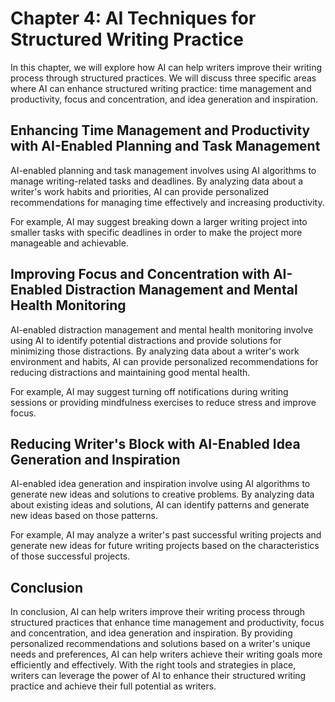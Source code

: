 Chapter 4: AI Techniques for Structured Writing Practice
========================================================

In this chapter, we will explore how AI can help writers improve their writing process through structured practices. We will discuss three specific areas where AI can enhance structured writing practice: time management and productivity, focus and concentration, and idea generation and inspiration.

Enhancing Time Management and Productivity with AI-Enabled Planning and Task Management
---------------------------------------------------------------------------------------

AI-enabled planning and task management involves using AI algorithms to manage writing-related tasks and deadlines. By analyzing data about a writer's work habits and priorities, AI can provide personalized recommendations for managing time effectively and increasing productivity.

For example, AI may suggest breaking down a larger writing project into smaller tasks with specific deadlines in order to make the project more manageable and achievable.

Improving Focus and Concentration with AI-Enabled Distraction Management and Mental Health Monitoring
-----------------------------------------------------------------------------------------------------

AI-enabled distraction management and mental health monitoring involve using AI to identify potential distractions and provide solutions for minimizing those distractions. By analyzing data about a writer's work environment and habits, AI can provide personalized recommendations for reducing distractions and maintaining good mental health.

For example, AI may suggest turning off notifications during writing sessions or providing mindfulness exercises to reduce stress and improve focus.

Reducing Writer's Block with AI-Enabled Idea Generation and Inspiration
-----------------------------------------------------------------------

AI-enabled idea generation and inspiration involve using AI algorithms to generate new ideas and solutions to creative problems. By analyzing data about existing ideas and solutions, AI can identify patterns and generate new ideas based on those patterns.

For example, AI may analyze a writer's past successful writing projects and generate new ideas for future writing projects based on the characteristics of those successful projects.

Conclusion
----------

In conclusion, AI can help writers improve their writing process through structured practices that enhance time management and productivity, focus and concentration, and idea generation and inspiration. By providing personalized recommendations and solutions based on a writer's unique needs and preferences, AI can help writers achieve their writing goals more efficiently and effectively. With the right tools and strategies in place, writers can leverage the power of AI to enhance their structured writing practice and achieve their full potential as writers.
